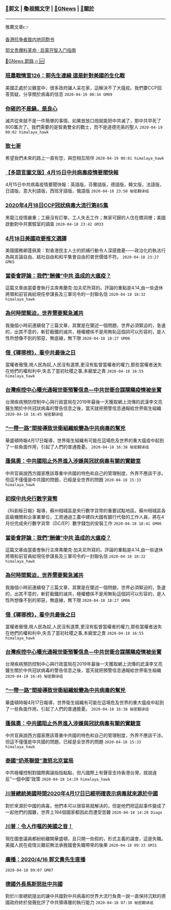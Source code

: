 ###  [:eagle:郭文](https://github.com/ourhimalayas/txt) | [:books:視頻文字](https://github.com/ourhimalayas/txt/blob/master/content/README.md) | [:newspaper:GNews](https://github.com/ourhimalayas/txt/blob/master/content/gnews/README.md) | [:pray:關於](https://github.com/ourhimalayas/home/tree/master/about)
---

推薦文章:point_right:

[香港抗争者致内地同胞书](https://github.com/ourhimalayas/news/blob/master/2019/08/a_letter_from_the_hong_kong_people.md)

[郭文贵爆料革命 · 启蒙开智入门指南](https://github.com/ourhimalayas/txt/issues/1)

[:newspaper:GNews 節錄 :fire: :new:](https://github.com/ourhimalayas/txt/blob/master/content/gnews/README.md) 



### [班農戰情室126：郭先生連線 這是針對美國的生化戰](/content/gnews/1/README.md)

美國正處於災難當中，很多政府讓人呆在家，這解決不了大瘟疫。我們要CCP回答質疑，分享關於病毒的信息  `2020-04-19 00:34 GM09`

### [你砸的不是鍋，是良心](/content/gnews/2/README.md)

滅共從來就不是一件簡單的事情。如果放放口炮就能把中共滅了，那中共早死了800萬次了。我們需要的是智勇雙全的戰士，而不是道德完美的聖人  `2020-04-19 00:02 himalaya_hawk`

### [致七哥](/content/gnews/3/README.md)

希望我們未來的路上一直有您，與您相互陪伴  `2020-04-19 00:01 himalaya_hawk`

### [【多語言圖文版】4月15日中共病毒疫情要聞快報](/content/gnews/4/README.md)

4月15日中共病毒疫情要聞快報：英語版，芬蘭語版，德語版，韓文版，法語版，日語版，意大利語版，西班牙語版，俄語版  `2020-04-18 23:50 秘密翻译组`

### [2020年4月18日CCP冠狀病毒大流行第85集](/content/gnews/5/README.md)

黑龍江疫情嚴重；工廠沒有訂單，工人失去工作；無家可歸的人住在橋洞裡；美國啟動對中共實驗室的調查  `2020-04-18 23:42 GM33`

### [4月18日美國政要推文選譯](/content/gnews/6/README.md)

美國國務卿蓬佩奧：對香港民主人士的抓捕行動令人深感擔憂——政治化的執法行為與言論自由、結社自由和和平集會自由的普世價值不符。  `2020-04-18 23:27 GM65`

### [當委會評論：我們&#8221;酬傭&#8221;中共 造成的大瘟疫？](/content/gnews/7/README.md)

這篇文章由當委會執行主席弗蘭克·加夫尼所寫的。評論的重點是4.14,由一些退休將領和前官員給現任參謀長及三軍司令的一封聯名信  `2020-04-18 18:32 himalaya_hawk`

### [為何時間緊迫，世界需要緊急滅共](/content/gnews/8/README.md)

我幾個小時前連續發了三篇文章，其實是在闡述一個問題，世界必須緊迫的，急速的，出其不意的，斬釘截鐵的滅共，極權體係不是用無恥這個詞可以形容的，是人性所想像不到的邪惡，無底線，無下限  `2020-04-18 18:27 GM06`

### [借《瑯琊榜》，看中共最後之日](/content/gnews/9/README.md)

當權者傲慢,視人民為奴,人民沒有選票,更沒有監督當權者的權力,那些當權者迷失在他們的權和利中,失去了當初社稷之事,本廟堂之責  `2020-04-18 16:55 himalaya_hawk`

### [台灣疾控中心曝光通報世衛預警信息—中共世衛合謀隱瞞疫情被坐實](/content/gnews/10/README.md)

台灣疾病預防控制中心與行政當局在2019年最後一天獲取網上流傳的武漢李文亮醫生關於中共冠狀病毒的警告信息之後，當天就把預警信息通報給世界衛生組織  `2020-04-18 16:45 秘密翻译组`

### [“一帶一路”間接導致世衛組織蛻變為中共病毒的幫兇](/content/gnews/11/README.md)

華盛頓時報4月17日報導，世界衛生組織有可能在這場危及世界的重大瘟疫中起到了一些負面作用，引起了人們的普通擔憂。  `2020-04-18 16:38 秘密翻译组`

### [蓬佩奧：中共國阻止外界進入涉嫌與冠狀病毒有關的實驗室](/content/gnews/12/README.md)

中共官員說西方國家應該尊重中共國的特色和自己的管理制度，外界不應該干涉。但這不僅僅是中共國的問題，已經是全世界的問題  `2020-04-18 15:33 himalaya_hawk`

### [初探中共央行數字貨幣](/content/gnews/13/README.md)

《科創板日報》報導，蘇州相城區是央行數字貨幣的重要試點地區。蘇州相城區各區級機關和企事業單位，工資通過工農中建四大國有銀行代發的工作人員，將在4月份完成央行數字貨幣（DC/EP）數字錢包的安裝工作  `2020-04-18 18:41 GM06`

### [當委會評論：我們&#8221;酬傭&#8221;中共 造成的大瘟疫？](/content/gnews/14/README.md)

這篇文章由當委會執行主席弗蘭克·加夫尼所寫的。評論的重點是4.14,由一些退休將領和前官員給現任參謀長及三軍司令的一封聯名信  `2020-04-18 18:32 himalaya_hawk`

### [為何時間緊迫，世界需要緊急滅共](/content/gnews/15/README.md)

我幾個小時前連續發了三篇文章，其實是在闡述一個問題，世界必須緊迫的，急速的，出其不意的，斬釘截鐵的滅共，極權體係不是用無恥這個詞可以形容的，是人性所想像不到的邪惡，無底線，無下限  `2020-04-18 18:27 GM06`

### [借《瑯琊榜》，看中共最後之日](/content/gnews/16/README.md)

當權者傲慢,視人民為奴,人民沒有選票,更沒有監督當權者的權力,那些當權者迷失在他們的權和利中,失去了當初社稷之事,本廟堂之責  `2020-04-18 16:55 himalaya_hawk`

### [台灣疾控中心曝光通報世衛預警信息—中共世衛合謀隱瞞疫情被坐實](/content/gnews/17/README.md)

台灣疾病預防控制中心與行政當局在2019年最後一天獲取網上流傳的武漢李文亮醫生關於中共冠狀病毒的警告信息之後，當天就把預警信息通報給世界衛生組織  `2020-04-18 16:45 秘密翻译组`

### [“一帶一路”間接導致世衛組織蛻變為中共病毒的幫兇](/content/gnews/18/README.md)

華盛頓時報4月17日報導，世界衛生組織有可能在這場危及世界的重大瘟疫中起到了一些負面作用，引起了人們的普通擔憂。  `2020-04-18 16:38 秘密翻译组`

### [蓬佩奧：中共國阻止外界進入涉嫌與冠狀病毒有關的實驗室](/content/gnews/19/README.md)

中共官員說西方國家應該尊重中共國的特色和自己的管理制度，外界不應該干涉。但這不僅僅是中共國的問題，已經是全世界的問題  `2020-04-18 15:33 himalaya_hawk`

### [泰國“奶茶聯盟”激怒北京當局](/content/gnews/20/README.md)

中共極權控制對國際輿論指指點點，但凡國際上有聲音支持香港台灣，就說違反”一個中國“政策  `2020-04-18 14:29 himalaya_hawk`

### [川普總統美國時間2020年4月17日已經明確表示病毒就來源於中國](/content/gnews/21/README.md)

對於來源於中國的病毒，他們本可以很容易就解決的，但是他們把這起事件變成了一起他們的國難，世界上184個國家都因此而遭受苦難  `2020-04-18 14:28 Diago`

### [川普：令人作嘔的美國之音！](/content/gnews/22/README.md)

現在國會議員都紛紛離開華盛頓，且只開一些假的，形式主義的議會，這是失職。美國人民在疫情災難前無法承擔國會失職帶來的後果  `2020-04-18 09:33 GM31`

### [廣播：2020/4/16 郭文貴先生直播](/content/gnews/23/README.md)

 `2020-04-18 09:07 GM07`

### [德國外長馬斯怒批中共國](/content/gnews/24/README.md)

對於川普總統提出的讓中共國對中共病毒的世界大流行負責一說一直保持沉默的德國政府終於發聲批評了中共領導層的執行能力  `2020-04-18 07:38 秘密翻译组`

